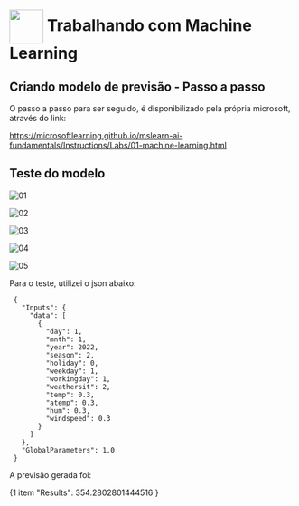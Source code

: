 <h1>
    <a href="https://www.dio.me/">
     <img align="center" width="60px" src="https://hermes.dio.me/lab_projects/badges/87d332d0-5198-4a2f-b159-38c8c2976954.png"></a>
    <span> Trabalhando com Machine Learning</span>
</h1>

## Criando modelo de previsão - Passo a passo

O passo a passo para ser seguido, é disponibilizado pela própria microsoft, através do link:

https://microsoftlearning.github.io/mslearn-ai-fundamentals/Instructions/Labs/01-machine-learning.html

## Teste do modelo

![01](https://github.com/LuizVila/Bootcamp-AI-900/assets/50930798/31777a36-d724-40fa-b763-6bd34a219e48)

![02](https://github.com/LuizVila/Bootcamp-AI-900/assets/50930798/4d221620-6de0-497f-8e99-3a0f071661ab)

![03](https://github.com/LuizVila/Bootcamp-AI-900/assets/50930798/25503e93-6a6a-49f6-a20f-c571e31dd39a)

![04](https://github.com/LuizVila/Bootcamp-AI-900/assets/50930798/e82969a1-c4b9-4a0d-b207-72cf7cfa869c)

![05](https://github.com/LuizVila/Bootcamp-AI-900/assets/50930798/89696d57-4bdb-4a39-96c1-29472b2d7b20)


Para o teste, utilizei o json abaixo:

``` JASON
 {
   "Inputs": { 
     "data": [
       {
         "day": 1,
         "mnth": 1,   
         "year": 2022,
         "season": 2,
         "holiday": 0,
         "weekday": 1,
         "workingday": 1,
         "weathersit": 2, 
         "temp": 0.3, 
         "atemp": 0.3,
         "hum": 0.3,
         "windspeed": 0.3 
       }
     ]    
   },   
   "GlobalParameters": 1.0
 }
```

A previsão gerada foi:

{1 item
"Results": 354.2802801444516
}
